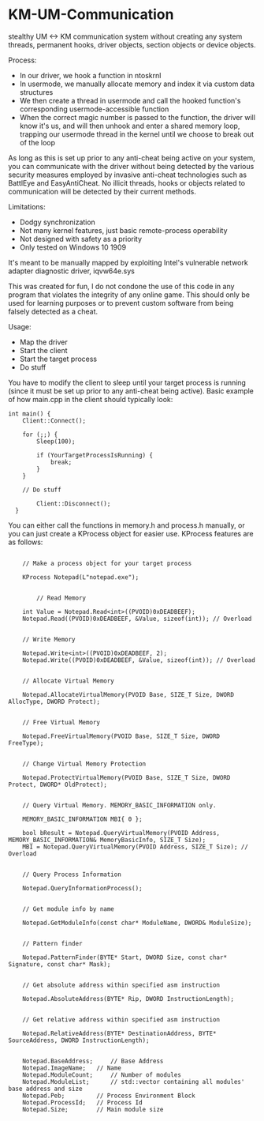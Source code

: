 # KM-UM-Communication

stealthy UM <-> KM communication system without creating any system threads, permanent hooks, driver objects, section objects or device objects.

Process:

- In our driver, we hook a function in ntoskrnl
- In usermode, we manually allocate memory and index it via custom data structures
- We then create a thread in usermode and call the hooked function's corresponding usermode-accessible function
- When the correct magic number is passed to the function, the driver will know it's us, and will then unhook and enter a shared memory loop, trapping our usermode thread in the kernel until we choose to break out of the loop

As long as this is set up prior to any anti-cheat being active on your system, you can communicate with the driver without being detected by the various security measures employed by invasive anti-cheat technologies such as BattlEye and EasyAntiCheat. No illicit threads, hooks or objects related to communication will be detected by their current methods.

Limitations:

- Dodgy synchronization
- Not many kernel features, just basic remote-process operability
- Not designed with safety as a priority
- Only tested on Windows 10 1909


It's meant to be manually mapped by exploiting Intel's vulnerable network adapter diagnostic driver, iqvw64e.sys

This was created for fun, I do not condone the use of this code in any program that violates the integrity of any online game. This should only be used for learning purposes or to prevent custom software from being falsely detected as a cheat.

Usage:

- Map the driver
- Start the client
- Start the target process
- Do stuff

You have to modify the client to sleep until your target process is running (since it must be set up prior to any anti-cheat being active). Basic example of how main.cpp in the client should typically look:

```
int main() {
	Client::Connect();

	for (;;) {
		Sleep(100);

		if (YourTargetProcessIsRunning) {
			break;
		}
	}

	// Do stuff
  
        Client::Disconnect();
  }
  ```
  
You can either call the functions in memory.h and process.h manually, or you can just create a KProcess object for easier use. KProcess features are as follows:

```

	// Make a process object for your target process
	
	KProcess Notepad(L"notepad.exe");
	
	
        // Read Memory

	int Value = Notepad.Read<int>((PVOID)0xDEADBEEF);
	Notepad.Read((PVOID)0xDEADBEEF, &Value, sizeof(int)); // Overload


	// Write Memory

	Notepad.Write<int>((PVOID)0xDEADBEEF, 2);
	Notepad.Write((PVOID)0xDEADBEEF, &Value, sizeof(int)); // Overload


	// Allocate Virtual Memory

	Notepad.AllocateVirtualMemory(PVOID Base, SIZE_T Size, DWORD AllocType, DWORD Protect);


	// Free Virtual Memory

	Notepad.FreeVirtualMemory(PVOID Base, SIZE_T Size, DWORD FreeType);


	// Change Virtual Memory Protection

	Notepad.ProtectVirtualMemory(PVOID Base, SIZE_T Size, DWORD Protect, DWORD* OldProtect);


	// Query Virtual Memory. MEMORY_BASIC_INFORMATION only.

	MEMORY_BASIC_INFORMATION MBI{ 0 };

	bool bResult = Notepad.QueryVirtualMemory(PVOID Address, MEMORY_BASIC_INFORMATION& MemoryBasicInfo, SIZE_T Size);
	MBI = Notepad.QueryVirtualMemory(PVOID Address, SIZE_T Size); // Overload


	// Query Process Information

	Notepad.QueryInformationProcess();


	// Get module info by name

	Notepad.GetModuleInfo(const char* ModuleName, DWORD& ModuleSize);


	// Pattern finder

	Notepad.PatternFinder(BYTE* Start, DWORD Size, const char* Signature, const char* Mask);


	// Get absolute address within specified asm instruction

	Notepad.AbsoluteAddress(BYTE* Rip, DWORD InstructionLength);


	// Get relative address within specified asm instruction

	Notepad.RelativeAddress(BYTE* DestinationAddress, BYTE* SourceAddress, DWORD InstructionLength);


	Notepad.BaseAddress;     // Base Address
	Notepad.ImageName;	 // Name
	Notepad.ModuleCount;     // Number of modules
	Notepad.ModuleList;      // std::vector containing all modules' base address and size
	Notepad.Peb;		 // Process Environment Block
	Notepad.ProcessId;	 // Process Id
	Notepad.Size;		 // Main module size
  ```
